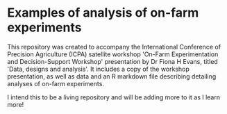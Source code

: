 Examples of analysis of on-farm experiments
====================================================

This repository was created to accompany the International Conference of Precision Agriculture (ICPA) satellite workshop 'On-Farm Experimentation and  Decision-Support Workshop' presentation by Dr Fiona H Evans, titled 'Data,  designs and analysis'. It includes a copy of the workshop presentation, as well as  data and an R markdown file describing detailing analyses of on-farm experiments.

I intend this to be a living repository and will be adding more to it as I learn more!


